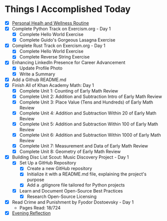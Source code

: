 # Things I Accomplished Today

- [x] [Personal Healh and Wellness Routine](../../routines/2024/personal-health-and-wellness-routine-2024-week-1.md)
- [x] Complete Python Track on Exercism.org - Day 1
  - [x] Complete Hello World Exercise
  - [x] Complete Guido's Gorgeous Lasagna Exercise
- [x] Complete Rust Track on Exercism.org - Day 1
  - [x] Complete Hello World Exercise
  - [x] Complete Reverse String Exercise
- [x] Enhancing LinkedIn Presence for Career Advancement
  - [x] Update Profile Photo
  - [x] Write a Summary
- [x] Add a Github README.md
- [x] Finish All of Khan Academy Math: Day 1
  - [x] Complete Unit 1: Counting of Early Math Review
  - [x] Complete Unit 2: Addition and Subtraction Intro of Early Math Review
  - [x] Complete Unit 3: Place Value (Tens and Hundreds) of Early Math Review
  - [x] Complete Unit 4: Addition and Subtraction Within 20 of Early Math Review
  - [x] Complete Unit 5: Addition and Subtraction Within 100 of Early Math Review
  - [x] Complete Unit 6: Addition and Subtraction Within 1000 of Early Math Review
  - [x] Complete Unit 7: Measurement and Data of Early Math Review
  - [x] Complete Unit 8: Geometry of Early Math Review
- [x] Building Disc List Scout: Music Discovery Project - Day 1
  - [x] Set Up a GitHub Repository
    - [x] Create a new GitHub repository
    - [x] Initialize it with a README.md file, explaining the project's purpose
    - [x] Add a .gitignore file tailored for Python projects
  - [x] Learn and Document Open-Source Best Practices
    - [x] Research Open-Source Licensing
- [x] Read Crime and Punishment by Fyodor Dostoevsky - Day 1
  - Pages Read: 18/724
- [x] [Evening Reflection](../../routines/evening-reflections.md)
